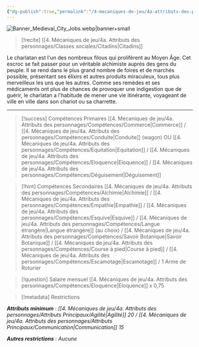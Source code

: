 ```yaml
---
{"dg-publish":true,"permalink":"/4-mecaniques-de-jeu/4a-attributs-des-personnages/metiers/charlatan/"}
---
```


![Banner_Medieval_City_Jobs.webp|banner+small](/img/user/Z.%20Ressources/Banner_Medieval_City_Jobs.webp)

>[!recite] [[4. Mécaniques de jeu/4a. Attributs des personnages/Classes sociales/Citadins\|Citadins]] 

Le charlatan est l'un des nombreux filous qui prolifèrent au Moyen Âge. Cet escroc se fait passer pour un véritable alchimiste auprès des gens du peuple. Il se rend dans le plus grand nombre de foires et de marchés possible, présentant ses élixirs et autres produits miraculeux, tous plus merveilleux les uns que les autres. Comme ses remèdes et ses médicaments ont plus de chances de provoquer une indigestion que de guérir, le charlatan a l'habitude de mener une vie itinérante, voyageant de ville en ville dans son chariot ou sa charrette.

---

>[!success] Compétences Primaires
>[[4. Mécaniques de jeu/4a. Attributs des personnages/Compétences/Commerce\|Commerce]] / [[4. Mécaniques de jeu/4a. Attributs des personnages/Compétences/Conduite\|Conduite]] (wagon) OU [[4. Mécaniques de jeu/4a. Attributs des personnages/Compétences/Equitation\|Equitation]] / [[4. Mécaniques de jeu/4a. Attributs des personnages/Compétences/Eloquence\|Eloquence]] / [[4. Mécaniques de jeu/4a. Attributs des personnages/Compétences/Déguisement\|Déguisement]]  

>[!hint] Compétences Secondaires
> [[4. Mécaniques de jeu/4a. Attributs des personnages/Compétences/Alchimie\|Alchimie]] / [[4. Mécaniques de jeu/4a. Attributs des personnages/Compétences/Empathie\|Empathie]] / [[4. Mécaniques de jeu/4a. Attributs des personnages/Compétences/Esquive\|Esquive]] / [[4. Mécaniques de jeu/4a. Attributs des personnages/Compétences/Langue étrangère\|Langue étrangère]] (au choix) / [[4. Mécaniques de jeu/4a. Attributs des personnages/Compétences/Savoir Botanique\|Savoir Botanique]] / [[4. Mécaniques de jeu/4a. Attributs des personnages/Compétences/Course à pied\|Course à pied]] / [[4. Mécaniques de jeu/4a. Attributs des personnages/Compétences/Escamotage\|Escamotage]] / 1 Arme de Roturier

>[!question] Salaire mensuel 
> [[4. Mécaniques de jeu/4a. Attributs des personnages/Compétences/Eloquence\|Eloquence]] x 0,75

>[!metadata] Restrictions

***Attributs minimum*** : *[[4. Mécaniques de jeu/4a. Attributs des personnages/Attributs Principaux/Agilité\|Agilité]] 20 / [[4. Mécaniques de jeu/4a. Attributs des personnages/Attributs Principaux/Communication\|Communication]] 15*

***Autres restrictions*** : *Aucune*

